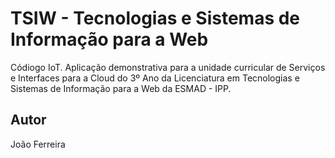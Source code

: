 # TSIW - Tecnologias e Sistemas de Informação para a Web

Códiogo IoT. Aplicação demonstrativa para a unidade curricular de Serviços e Interfaces para a Cloud do 3º Ano da Licenciatura em Tecnologias e Sistemas de Informação para a Web da ESMAD - IPP. 

## Autor
João Ferreira
